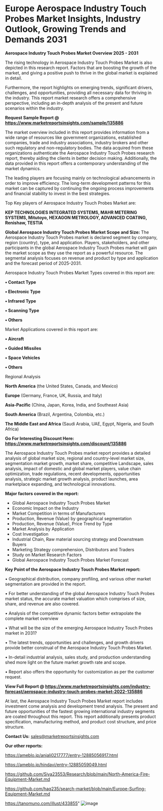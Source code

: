 # Europe Aerospace Industry Touch Probes Market Insights, Industry Outlook, Growing Trends and Demands 2031

<Strong> Aerospace Industry Touch Probes Market Overview 2025 - 2031</strong>

The rising technology in Aerospace Industry Touch Probes Market is also depicted in this research report. Factors that are boosting the growth of the market, and giving a positive push to thrive in the global market is explained in detail.

Furthermore, the report highlights on emerging trends, significant drivers, challenges, and opportunities, providing all necessary data for thriving in the industry. This report market research offers a comprehensive perspective, including an in-depth analysis of the present and future scenarios within the industry.

<strong>Request Sample Report @ <a href=https://www.marketreportsinsights.com/sample/135886>https://www.marketreportsinsights.com/sample/135886</a></strong>

The market overview included in this report provides information from a wide range of resources like government organizations, established companies, trade and industry associations, industry brokers and other such regulatory and non-regulatory bodies. The data acquired from these organizations authenticate the Aerospace Industry Touch Probes research report, thereby aiding the clients in better decision making. Additionally, the data provided in this report offers a contemporary understanding of the market dynamics.

The leading players are focusing mainly on technological advancements in order to improve efficiency. The long-term development patterns for this market can be captured by continuing the ongoing process improvements and financial stability to invest in the best strategies.

Top Key players of Aerospace Industry Touch Probes Market are:

<strong>KEP TECHNOLOGIES INTEGRATED SYSTEMS, MAHR METERING SYSTEMS, Mitutoyo, HEXAGON METROLOGY, ADVANCED COATING, Renishaw, TESTIA</strong>

<strong><b>Global Aerospace Industry Touch Probes Market Scope and Size:</b></strong>
The Aerospace Industry Touch Probes market is declared segment by company, region (country), type, and application. Players, stakeholders, and other participants in the global Aerospace Industry Touch Probes market will gain the market scope as they use the report as a powerful resource. The segmental analysis focuses on revenue and product by type and application and the forecast period of 2025-2031.

Aerospace Industry Touch Probes Market Types covered in this report are:

<strong>• Contact Type

• Electronic Type

• Infrared Type

• Scanning Type

• Others</strong>

Market Applications covered in this report are:

<strong>• Aircraft

• Guided Missiles

• Space Vehicles

• Others</strong> 

Regional Analysis

<strong>North America</strong> (the United States, Canada, and Mexico)

<strong>Europe</strong> (Germany, France, UK, Russia, and Italy)

<strong>Asia-Pacific</strong> (China, Japan, Korea, India, and Southeast Asia)

<strong>South America</strong> (Brazil, Argentina, Colombia, etc.)

<strong>The Middle East and Africa</strong> (Saudi Arabia, UAE, Egypt, Nigeria, and South Africa)

<strong>Go For Interesting Discount Here: <a href=https://www.marketreportsinsights.com/discount/135886>https://www.marketreportsinsights.com/discount/135886</a></strong>

The Aerospace Industry Touch Probes market report provides a detailed analysis of global market size, regional and country-level market size, segmentation market growth, market share, competitive Landscape, sales analysis, impact of domestic and global market players, value chain optimization, trade regulations, recent developments, opportunities analysis, strategic market growth analysis, product launches, area marketplace expanding, and technological innovations.

<strong><b>Major factors covered in the report:</b></strong>
<ul>
  <li>Global Aerospace Industry Touch Probes Market </li>
  <li>Economic Impact on the Industry</li>
  <li>Market Competition in terms of Manufacturers</li>
  <li>Production, Revenue (Value) by geographical segmentation</li>
  <li>Production, Revenue (Value), Price Trend by Type</li>
  <li>Market Analysis by Application</li>
  <li>Cost Investigation</li>
  <li>Industrial Chain, Raw material sourcing strategy and Downstream Buyers</li>
  <li>Marketing Strategy comprehension, Distributors and Traders</li>
  <li>Study on Market Research Factors</li>
  <li>Global Aerospace Industry Touch Probes Market Forecast</li>
</ul>

<strong><b>Key Point of the Aerospace Industry Touch Probes Market report:</b></strong>

• Geographical distribution, company profiling, and various other market segmentation are provided in the report.

• For better understanding of the global Aerospace Industry Touch Probes market status, the accurate market valuation which comprises of size, share, and revenue are also covered.

• Analysis of the competitive dynamic factors better extrapolate the complete market overview

• What will be the size of the emerging Aerospace Industry Touch Probes market in 2031?

• The latest trends, opportunities and challenges, and growth drivers provide better construal of the Aerospace Industry Touch Probes Market.

• In-detail industrial analysis, sales study, and production understanding shed more light on the future market growth rate and scope.

• Report also offers the opportunity for customization as per the customer request.

<strong><b>View Full Report @ <a href=https://www.marketreportsinsights.com/industry-forecast/aerospace-industry-touch-probes-market-2022-135886>https://www.marketreportsinsights.com/industry-forecast/aerospace-industry-touch-probes-market-2022-135886</a></b></strong>


At last, the Aerospace Industry Touch Probes Market report includes investment come analysis and development trend analysis. The present and future opportunities of the fastest growing international industry segments are coated throughout this report. This report additionally presents product specification, manufacturing method, and product cost structure, and price structure.

<strong>Contact Us:</strong>
sales@marketreportsinsights.com

<strong>Our other reports:</strong>

<a href=https://ameblo.jp/anjali0217777/entry-12885056917.html>https://ameblo.jp/anjali0217777/entry-12885056917.html</a>

<a href=https://ameblo.jp/hindavi/entry-12885059049.html>https://ameblo.jp/hindavi/entry-12885059049.html</a>

<a href=https://github.com/Siya23553/Research/blob/main/North-America-Fire-Equipment-Market.md>https://github.com/Siya23553/Research/blob/main/North-America-Fire-Equipment-Market.md</a>

<a href=https://github.com/haq235/search-market/blob/main/Europe-Surfing-Equipment-Market.md>https://github.com/haq235/search-market/blob/main/Europe-Surfing-Equipment-Market.md</a>

<a href=https://tanomuno.com/illust/433855>https://tanomuno.com/illust/433855</a>"
![image](https://github.com/user-attachments/assets/101d2056-b435-46f3-9c5c-fdd9b7bb0ad5)
